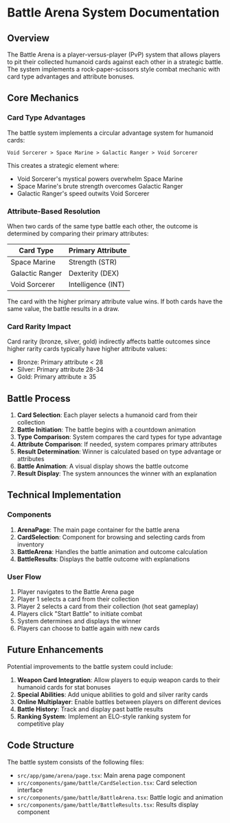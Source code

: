 # Battle Arena System Documentation

## Overview

The Battle Arena is a player-versus-player (PvP) system that allows players to pit their collected humanoid cards against each other in a strategic battle. The system implements a rock-paper-scissors style combat mechanic with card type advantages and attribute bonuses.

## Core Mechanics

### Card Type Advantages

The battle system implements a circular advantage system for humanoid cards:

```
Void Sorcerer > Space Marine > Galactic Ranger > Void Sorcerer
```

This creates a strategic element where:
- Void Sorcerer's mystical powers overwhelm Space Marine
- Space Marine's brute strength overcomes Galactic Ranger
- Galactic Ranger's speed outwits Void Sorcerer

### Attribute-Based Resolution

When two cards of the same type battle each other, the outcome is determined by comparing their primary attributes:

| Card Type | Primary Attribute | 
|-----------|-------------------|
| Space Marine | Strength (STR) |
| Galactic Ranger | Dexterity (DEX) |
| Void Sorcerer | Intelligence (INT) |

The card with the higher primary attribute value wins. If both cards have the same value, the battle results in a draw.

### Card Rarity Impact

Card rarity (bronze, silver, gold) indirectly affects battle outcomes since higher rarity cards typically have higher attribute values:

- Bronze: Primary attribute < 28
- Silver: Primary attribute 28-34
- Gold: Primary attribute ≥ 35

## Battle Process

1. **Card Selection**: Each player selects a humanoid card from their collection
2. **Battle Initiation**: The battle begins with a countdown animation
3. **Type Comparison**: System compares the card types for type advantage
4. **Attribute Comparison**: If needed, system compares primary attributes
5. **Result Determination**: Winner is calculated based on type advantage or attributes
6. **Battle Animation**: A visual display shows the battle outcome
7. **Result Display**: The system announces the winner with an explanation

## Technical Implementation

### Components

1. **ArenaPage**: The main page container for the battle arena
2. **CardSelection**: Component for browsing and selecting cards from inventory
3. **BattleArena**: Handles the battle animation and outcome calculation
4. **BattleResults**: Displays the battle outcome with explanations

### User Flow

1. Player navigates to the Battle Arena page
2. Player 1 selects a card from their collection
3. Player 2 selects a card from their collection (hot seat gameplay)
4. Players click "Start Battle" to initiate combat
5. System determines and displays the winner
6. Players can choose to battle again with new cards

## Future Enhancements

Potential improvements to the battle system could include:

1. **Weapon Card Integration**: Allow players to equip weapon cards to their humanoid cards for stat bonuses
2. **Special Abilities**: Add unique abilities to gold and silver rarity cards
3. **Online Multiplayer**: Enable battles between players on different devices
4. **Battle History**: Track and display past battle results
5. **Ranking System**: Implement an ELO-style ranking system for competitive play

## Code Structure

The battle system consists of the following files:

- `src/app/game/arena/page.tsx`: Main arena page component
- `src/components/game/battle/CardSelection.tsx`: Card selection interface
- `src/components/game/battle/BattleArena.tsx`: Battle logic and animation
- `src/components/game/battle/BattleResults.tsx`: Results display component
